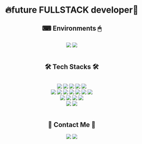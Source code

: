 <div align="center">
  <h1>🔥future FULLSTACK developer🌱</h1>
</div>
<div align="center">
  <h2>⌨ Environments 🖱</h2>
</div>
<br />
<div align="center">
  <a href="#" style="cursor:default"><img style="cursor:default" src="https://img.shields.io/badge/Windows-0078D6?style=flat&logo=Windows&logoColor=ffffff"/></a>
  <a href="#" style="cursor:default"><img style="cursor:default" src="https://img.shields.io/badge/VSCode-007ACC?style=flat&logo=VisualStudioCode&logoColor=ffffff"/></a>
</div>
<br />
<div align="center">
  <h2>🛠 Tech Stacks 🛠</h2>
</div>
<br/>
<div align="center">
  <a href="#" style="cursor:default"><img style="cursor:default" src="https://img.shields.io/badge/Python-3776AB?style=flat&logo=Python&logoColor=ffffff"/></a>
  <a href="#" style="cursor:default"><img style="cursor:default" src="https://img.shields.io/badge/Django-092E20?style=flat&logo=Django&logoColor=ffffff"/></a>
  <a href="#" style="cursor:default"><img style="cursor:default" src="https://img.shields.io/badge/JavaScript-F7DF1E?style=flat&logo=JavaScript&logoColor=000000"/></a>
  <a href="#" style="cursor:default"><img style="cursor:default" src="https://img.shields.io/badge/NodeJS-339933?style=flat&logo=Node.js&logoColor=ffffff"/></a>
  <a href="#" style="cursor:default"><img style="cursor:default" src="https://img.shields.io/badge/express-000000?style=flat&logo=Express&logoColor=ffffff"/></a>
<br/>
  <a href="#" style="cursor:default"><img style="cursor:default" src="https://img.shields.io/badge/HTML-E34F26?style=flat&logo=HTML5&logoColor=ffffff"/></a>
  <a href="#" style="cursor:default"><img style="cursor:default" src="https://img.shields.io/badge/CSS-1572B6?style=flat&logo=CSS3&logoColor=ffffff"/></a>
  <a href="#" style="cursor:default"><img style="cursor:default" src="https://img.shields.io/badge/Pug-A86454?style=flat&logo=Pug&logoColor=000000"/></a>
  <a href="#" style="cursor:default"><img style="cursor:default" src="https://img.shields.io/badge/TailwindCSS-06B6D4?style=flat&logo=TailwindCSS&logoColor=ffffff"/></a>
  <a href="#" style="cursor:default"><img style="cursor:default" src="https://img.shields.io/badge/Sass-CC6699?style=flat&logo=Sass&logoColor=ffffff"/></a>
  <a href="#" style="cursor:default"><img style="cursor:default" src="https://img.shields.io/badge/gulp-CF4647?style=flat&logo=gulp&logoColor=ffffff"/></a>
  <a href="#" style="cursor:default"><img style="cursor:default" src="https://img.shields.io/badge/Webpack-8DD6F9?style=flat&logo=Webpack&logoColor=ffffff"/></a>
<br/>
  <a href="#" style="cursor:default"><img style="cursor:default" src="https://img.shields.io/badge/TypeScript-3178C6?style=flat&logo=TypeScript&logoColor=ffffff"/></a>
  <a href="#" style="cursor:default"><img style="cursor:default" src="https://img.shields.io/badge/React-61DAFB?style=flat&logo=React&logoColor=000000"/></a>
  <a href="#" style="cursor:default"><img style="cursor:default" src="https://img.shields.io/badge/React Router-CA4245?style=flat&logo=ReactRouter&logoColor=ffffff"/></a>
  <a href="#" style="cursor:default"><img style="cursor:default" src="https://img.shields.io/badge/styledcomponents-DB7093?style=flat&logo=styledcomponents&logoColor=ffffff"/></a>
<br/>
  <a href="#" style="cursor:default"><img style="cursor:default" src="https://img.shields.io/badge/PostgreSQL-4169E1?style=flat&logo=PostgreSQL&logoColor=ffffff"/></a>
  <a href="#" style="cursor:default"><img style="cursor:default" src="https://img.shields.io/badge/MongoDB-47A248?style=flat&logo=MongoDB&logoColor=ffffff"/></a>
</div>
<br/>
<div align="center">
  <h2>👋 Contact Me 📧</h2>
</div>
<div align="center">
  <a href="mailto:devcodeer@gmail.com" style="cursor:pointer"><img src="https://img.shields.io/badge/Gmail-EA4335?style=flat&logo=Gmail&logoColor=ffffff"/></a>
  <a target="_blank" href="https://codeer-kr.github.io/" style="cursor:pointer" ><img target="_blank" src="https://img.shields.io/badge/GitBLog-181717?style=flat&logo=GitHub&logoColor=ffffff"/></a>
</div>
